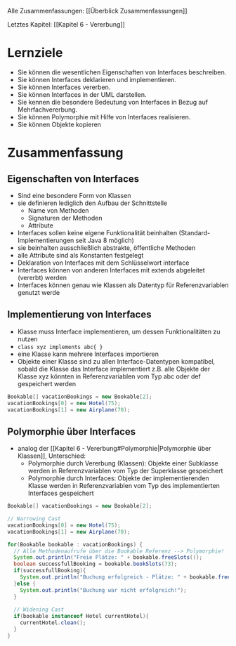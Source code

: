 Alle Zusammenfassungen: [[Überblick Zusammenfassungen]]

Letztes Kapitel: [[Kapitel 6 - Vererbung]]
# Lernziele
- Sie können die wesentlichen Eigenschaften von Interfaces beschreiben.
- Sie können Interfaces deklarieren und implementieren.
- Sie können Interfaces vererben.
- Sie können Interfaces in der UML darstellen.
- Sie kennen die besondere Bedeutung von Interfaces in Bezug auf Mehrfachvererbung.
- Sie können Polymorphie mit Hilfe von Interfaces realisieren.
- Sie können Objekte kopieren

# Zusammenfassung
## Eigenschaften von Interfaces
- Sind eine besondere Form von Klassen
- sie definieren lediglich den Aufbau der Schnittstelle
	- Name von Methoden
	- Signaturen der Methoden
	- Attribute
- Interfaces sollen keine eigene Funktionalität beinhalten (Standard-Implementierungen seit Java 8 möglich)
- sie beinhalten ausschließlich abstrakte, öffentliche Methoden
- alle Attribute sind als Konstanten festgelegt
- Deklaration von Interfaces mit dem Schlüsselwort interface
- Interfaces können von anderen Interfaces mit extends abgeleitet (vererbt) werden
- Interfaces können genau wie Klassen als Datentyp für Referenzvariablen genutzt werde

## Implementierung von Interfaces
- Klasse muss Interface implementieren, um dessen Funktionalitäten zu nutzen 
- ```class xyz implements abc{ } ```
- eine Klasse kann mehrere Interfaces importieren
- Objekte einer Klasse sind zu allen Interface-Datentypen kompatibel, sobald die Klasse das Interface implementiert z.B. alle Objekte der Klasse xyz könnten in Referenzvariablen vom Typ abc oder def gespeichert werden
```JAVA
Bookable[] vacationBookings = new Bookable[2];
vacationBookings[0] = new Hotel(75);
vacationBookings[1] = new Airplane(70);
```
## Polymorphie über Interfaces
- analog der [[Kapitel 6 - Vererbung#Polymorphie|Polymorphie über Klassen]], Unterschied:
	- Polymorphie durch Vererbung (Klassen): Objekte einer Subklasse werden in Referenzvariablen vom Typ der Superklasse gespeichert
	- Polymorphie durch Interfaces: Objekte der implementierenden Klasse werden in Referenzvariablen vom Typ des implementierten Interfaces gespeichert
```JAVA
Bookable[] vacationBookings = new Bookable[2];

// Narrowing Cast
vacationBookings[0] = new Hotel(75);  
vacationBookings[1] = new Airplane(70);

for(Bookable bookable : vacationBookings) {  
  // Alle Methodenaufrufe über die Bookable Referenz --> Polymorphie!  
  System.out.println("Freie Plätze: " + bookable.freeSlots());  
  boolean successfullBooking = bookable.bookSlots(73);  
  if(successfullBooking){  
    System.out.println("Buchung erfolgreich - Plätze: " + bookable.freeSlots());  
  }else {  
    System.out.println("Buchung war nicht erfolgreich!");  
  }  
  
  // Widening Cast  
  if(bookable instanceof Hotel currentHotel){  
    currentHotel.clean();  
  }  
}
```